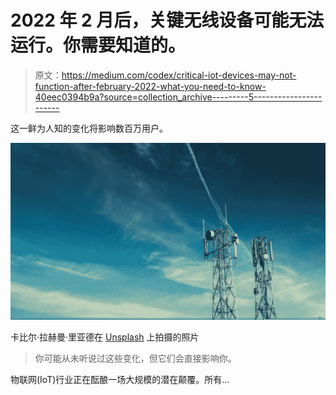 # 2022 年 2 月后，关键无线设备可能无法运行。你需要知道的。

> 原文：<https://medium.com/codex/critical-iot-devices-may-not-function-after-february-2022-what-you-need-to-know-40eec0394b9a?source=collection_archive---------5----------------------->

这一鲜为人知的变化将影响数百万用户。

![](img/c5d464ff8fdf16265fdb34c81a5006ed.png)

卡比尔·拉赫曼·里亚德在 [Unsplash](https://unsplash.com?utm_source=medium&utm_medium=referral) 上拍摄的照片

> 你可能从未听说过这些变化，但它们会直接影响你。

物联网(IoT)行业正在酝酿一场大规模的潜在颠覆。所有…